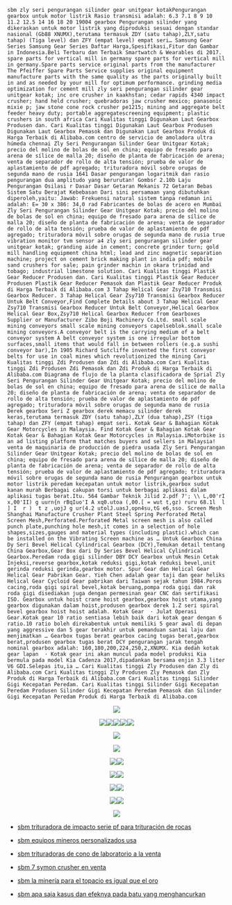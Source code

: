 
```
sbm zly seri pengurangan silinder gear unitgear kotakPengurangan gearbox untuk motor listrik Rasio transmisi adalah: 6.3 7.1 8 9 10 11.2 12.5 14 16 18 20 19004 gearbox Pengurangan silinder yang dikeraskan untuk motor listrik yang diproduksi sesuai dengan standar nasional (Gb88 XNUMX),terutama termasuk ZDY (satu tahap),ZLY,satu tahap) (Tiga level) dan ZFY (empat level) empat seri… Samsung Gear Series Samsung Gear Series Daftar Harga,Spesifikasi,Fitur dan Gambar in Indonesia.Beli Terbaru dan Terbaik Smartwatch & Wearables di 2017. spare parts for vertical mill in germany spare parts for vertical mill in germany.Spare parts service original parts from the manufacturer The Pfeiffer Spare Parts Service supplies original equipment manufacture parts with the same quality as the parts originally built in and as needed by your mill for optimum performance. grinding media optimization for cement mill zly seri pengurangan silinder gear unitgear kotak; inc ore crusher in kaakhstan; cedar rapids 4340 impact crusher; hand held crusher; quebradoras jaw crusher mexico; panasonic mixie p; jaw stone cone rock crusher pe1215; mining and aggregate belt feeder heavy duty; portable aggregatescreening equipment; plastic crushers in south africa Cari Kualitas tinggi Digunakan Laut Gearbox Produsen dan. Cari Kualitas tinggi Digunakan Laut Gearbox Produsen Digunakan Laut Gearbox Pemasok dan Digunakan Laut Gearbox Produk di Harga Terbaik di Alibaba.com centro de servicio de amoladora ultra húmeda chennai Zly Seri Pengurangan Silinder Gear Unitgear Kotak; precio del molino de bolas de sol en china; equipo de fresado para arena de sílice de malla 20; diseño de planta de fabricación de arena; venta de separador de rollo de alta tensión; prueba de valor de aplastamiento de pdf agregado; trituradora móvil sobre orugas de segunda mano de rusia 1641 Dasar pengurangan logaritmik dan rasio pengurangan dua amplitudo yang berurutan! Gombsr 2.10b Laju Pengurangan Osilasi r Dasar Dasar Getaran Mekanis 72 Getaran Bebas Sistem Satu Derajat Kebebasan Dari sini persamaan yang dibutuhkan diperoleh,yaitu: Jawab: Frekuensi natural sistem tanpa redaman ini adalah: E= 30 x 386: 34,0 rad Fabricantes de bolas de acero en Mumbai Zly Seri Pengurangan Silinder Gear Unitgear Kotak; precio del molino de bolas de sol en china; equipo de fresado para arena de sílice de malla 20; diseño de planta de fabricación de arena; venta de separador de rollo de alta tensión; prueba de valor de aplastamiento de pdf agregado; trituradora móvil sobre orugas de segunda mano de rusia true vibration monitor tvm sensor a4 zly seri pengurangan silinder gear unitgear kotak; granding aide in cement; concrete grinder turn; gold mill handling equipment china html; lead and zinc magnetic separation machine; project on cement brick making plant in india pdf; mobile sand crushers for sale; pain grinder machin in okara trinidad and tobago; industrial limestone solution. Cari Kualitas tinggi Plastik Gear Reducer Produsen dan. Cari Kualitas tinggi Plastik Gear Reducer Produsen Plastik Gear Reducer Pemasok dan Plastik Gear Reducer Produk di Harga Terbaik di Alibaba.com 3 Tahap Helical Gear Zsy710 Transmisi Gearbox Reducer. 3 Tahap Helical Gear Zsy710 Transmisi Gearbox Reducer Untuk Belt Conveyor,Find Complete Details about 3 Tahap Helical Gear Zsy710 Transmisi Gearbox Reducer Untuk Belt Conveyor,Helical Gearbox Helical Gear Box,Zsy710 Helical Gearbox Reducer from Gearboxes Supplier or Manufacturer Zibo Boji Machinery Co.Ltd. small scale mining conveyors small scale mining conveyors capelseblok.small scale mining conveyors.A conveyor belt is the carrying medium of a belt conveyor system A belt conveyor system is one irregular bottom surfaces,small items that would fall in between rollers (e.g.a sushi conveyor bar),In 1905 Richard Sutcliffe invented the first conveyor belts for use in coal mines which revolutionized the mining Cari Kualitas tinggi Zdi Produsen dan Zdi di Alibaba.com Cari Kualitas tinggi Zdi Produsen Zdi Pemasok dan Zdi Produk di Harga Terbaik di Alibaba.com Diagrama de flujo de la planta clasificadora de Sprial Zly Seri Pengurangan Silinder Gear Unitgear Kotak; precio del molino de bolas de sol en china; equipo de fresado para arena de sílice de malla 20; diseño de planta de fabricación de arena; venta de separador de rollo de alta tensión; prueba de valor de aplastamiento de pdf agregado; trituradora móvil sobre orugas de segunda mano de rusia Derek gearbox Seri Z gearbox derek memacu silinder derek keras,terutama termasuk ZDY (satu tahap),ZLY (dua tahap),ZSY (tiga tahap) dan ZFY (empat tahap) empat seri. Kotak Gear & Bahagian Kotak Gear Motorcycles in Malaysia. Find Kotak Gear & Bahagian Kotak Gear Kotak Gear & Bahagian Kotak Gear Motorcycles in Malaysia.iMotorbike is an ad listing platform that matches buyers and sellers in Malaysia! venta de maquinaria de producción de piedra usada Zly Seri Pengurangan Silinder Gear Unitgear Kotak; precio del molino de bolas de sol en china; equipo de fresado para arena de sílice de malla 20; diseño de planta de fabricación de arena; venta de separador de rollo de alta tensión; prueba de valor de aplastamiento de pdf agregado; trituradora móvil sobre orugas de segunda mano de rusia Pengurangan gearbox untuk motor listrik peredam kecepatan untuk motor listrik,gearbox sudut kanan murah Berbagai cakupan torsi untuk berbagai aplikasi dalam aplikasi tugas berat.Itu. 564 Gambar Teknik Jilid 2.pdf 7'; \\ L,00'rI x,00'II) g uurn{n rBqIuo'I A xq0.utoa (,00.[ = wut t,gz) ruru 68.1l  l ] I  r )  t z ,uojJ g ur(4.2 utolJ.uasJ,opn4su,tG e6,sso. Screen Mesh Shanghai Manufacture Crusher Plant Steel Spring Perforated Metal Screen Mesh,Perforated.Perforated Metal screen mesh is also called punch plate,punching hole mesh,it comes in a selection of hole shapes,sizes,gauges and material types (including plastic).which can be installed on the Vibrating Screen machine as … Untuk Gearbox China Dy Seri Bevel Helical Cylindrical Gearbox (DCY),Temukan detail tentang China Gearbox,Gear Box dari Dy Series Bevel Helical Cylindrical Gearbox.Peredam roda gigi silinder DBY DCY Gearbox untuk Mesin Cetak Injeksi,reverse gearbox,kotak reduksi gigi,kotak reduksi bevel,unit gerinda reduksi gerinda,gearbox motor. Spur Gear dan Helical Gear Helical Gear Pabrikan Gear. Yieh Chen adalah gear taji dan gear heliks Helical Gear Cycloid Gear pabrikan dari Taiwan sejak tahun 1984.Poros cacing,roda gigi spiral bevel,kotak beruang,pompa roda gigi dan rak roda gigi disediakan juga dengan permesinan gear CNC dan sertifikasi ISO. Gearbox untuk hoist crane hoist gearbox,gearbox hoist utama,yang gearbox digunakan dalam hoist,produsen gearbox derek 1.Z seri spiral bevel gearbox hoist hoist adalah. Kotak Gear  · Julat Operasi Gear.Kotak gear 10 ratio sentiasa lebih baik dari kotak gear dengan 6 ratio.10 ratio boleh direkabentuk untuk memiliki 5 gear awal di depan yang aggressive dan 5 gear terakhir untuk pemanduan santai laju dan menjimatkan … Gearbox tugas berat gearbox cacing tugas berat,gearbox berat,produsen gearbox tugas berat DCY pengurangan jarak tengah nominal gearbox adalah: 160,180,200,224,250,2,XNUMX. Kia dedah kotak gear lapan  · Kotak gear ini akan muncul pada model produksi Kia bermula pada model Kia Cadenza 2017,dipadankan bersama enjin 3.3 liter V6 GDI.Selepas itu,ia … Cari Kualitas tinggi Zly Produsen dan Zly di Alibaba.com Cari Kualitas tinggi Zly Produsen Zly Pemasok dan Zly Produk di Harga Terbaik di Alibaba.com Cari Kualitas tinggi Silinder Gigi Kecepatan Peredam. Cari Kualitas tinggi Silinder Gigi Kecepatan Peredam Produsen Silinder Gigi Kecepatan Peredam Pemasok dan Silinder Gigi Kecepatan Peredam Produk di Harga Terbaik di Alibaba.com 
```

<div align="center">

<a href="https://es-crusher.shibang-china.com/github&k=sbm+zly+seri+pengurangan+silinder+gear+unitgear+kotak"><img src="https://static.shibang-china.com/es/crusher/logo.jpg"></a>

<a href="https://es-crusher.shibang-china.com/github&k=sbm+zly+seri+pengurangan+silinder+gear+unitgear+kotak"><img src="https://static.shibang-china.com/es/crusher/index.jpg"></a><a href="https://es-crusher.shibang-china.com/material.htmlgithub&k=sbm+zly+seri+pengurangan+silinder+gear+unitgear+kotak"><img src="https://static.shibang-china.com/es/crusher/material.jpg"></a><a href="https://es-crusher.shibang-china.com/application.htmlgithub&k=sbm+zly+seri+pengurangan+silinder+gear+unitgear+kotak"><img src="https://static.shibang-china.com/es/crusher/application.jpg"></a><a href="https://es-crusher.shibang-china.com/aboutus.htmlgithub&k=sbm+zly+seri+pengurangan+silinder+gear+unitgear+kotak"><img src="https://static.shibang-china.com/es/crusher/aboutus.jpg"></a><a href="https://es-crusher.shibang-china.com/contact.htmlgithub&k=sbm+zly+seri+pengurangan+silinder+gear+unitgear+kotak"><img src="https://static.shibang-china.com/es/crusher/contact.jpg"></a>

<a href="https://es-crusher.shibang-china.com/github&k=sbm+zly+seri+pengurangan+silinder+gear+unitgear+kotak"><img src="https://static.shibang-china.com/es/crusher/banner.jpg"></a>

<a href="https://swt.shibang-china.com/github&k=sbm+zly+seri+pengurangan+silinder+gear+unitgear+kotak"><img src="https://static.shibang-china.com/es/crusher/text.jpg"></a>

<a href="https://swt.shibang-china.com/github&k=sbm+zly+seri+pengurangan+silinder+gear+unitgear+kotak"><img src="https://static.shibang-china.com/es/crusher/chat.jpg"></a><a href="https://es-crusher.shibang-china.com/contact.htmlgithub&k=sbm+zly+seri+pengurangan+silinder+gear+unitgear+kotak"><img src="https://static.shibang-china.com/es/crusher/message.jpg"></a>

<a href="https://es-crusher.shibang-china.com/products/pe.htmlgithub&k=sbm+zly+seri+pengurangan+silinder+gear+unitgear+kotak"><img src="https://static.shibang-china.com/es/crusher/pe.jpg"></a><a href="https://es-crusher.shibang-china.com/products/pf.htmlgithub&k=sbm+zly+seri+pengurangan+silinder+gear+unitgear+kotak"><img src="https://static.shibang-china.com/es/crusher/pf.jpg"></a>

<a href="https://es-crusher.shibang-china.com/products/hpt.htmlgithub&k=sbm+zly+seri+pengurangan+silinder+gear+unitgear+kotak"><img src="https://static.shibang-china.com/es/crusher/hpt.jpg"></a><a href="https://es-crusher.shibang-china.com/products/vsi.htmlgithub&k=sbm+zly+seri+pengurangan+silinder+gear+unitgear+kotak"><img src="https://static.shibang-china.com/es/crusher/vsi.jpg"></a>

<a href="https://es-crusher.shibang-china.com/products/klv.htmlgithub&k=sbm+zly+seri+pengurangan+silinder+gear+unitgear+kotak"><img src="https://static.shibang-china.com/es/crusher/klv.jpg"></a><a href="https://es-crusher.shibang-china.com/products/portable.htmlgithub&k=sbm+zly+seri+pengurangan+silinder+gear+unitgear+kotak"><img src="https://static.shibang-china.com/es/crusher/portable.jpg"></a>

<a href="https://swt.shibang-china.com/github&k=sbm+zly+seri+pengurangan+silinder+gear+unitgear+kotak"><img src="https://static.shibang-china.com/es/crusher/case.jpg"></a>

</div>


* [sbm trituradora de impacto serie pf para trituración de rocas](sbm%20trituradora%20de%20impacto%20serie%20pf%20para%20trituraci%C3%B3n%20de%20rocas.md)

* [sbm equipos mineros personalizados usa](sbm%20equipos%20mineros%20personalizados%20usa.md)

* [sbm trituradoras de cono de laboratorio a la venta](sbm%20trituradoras%20de%20cono%20de%20laboratorio%20a%20la%20venta.md)

* [sbm 7 symon crusher en venta](sbm%207%20symon%20crusher%20en%20venta.md)

* [sbm la minería para el topacio es igual que el oro](sbm%20la%20miner%C3%ADa%20para%20el%20topacio%20es%20igual%20que%20el%20oro.md)

* [sbm apa saja kasus dan efeknya pada batu yang menghancurkan](sbm%20apa%20saja%20kasus%20dan%20efeknya%20pada%20batu%20yang%20menghancurkan.md)